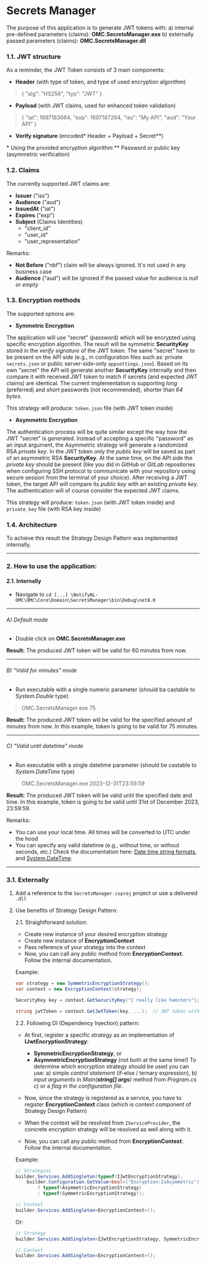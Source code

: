 # Secrets Manager

The purpose of this application is to generate JWT tokens with:
a) internal pre-defined parameters (claims): **OMC.SecretsManager.exe**
b) externally passed parameters (claims): **OMC.SecretsManager.dll**

### 1.1. JWT structure

As a reminder, the JWT Token consists of 3 main components:
- **Header** (with type of token, and type of used encryption algorithm)
> {
  "alg": "HS256",
  "typ": "JWT"
}

- **Payload** (with JWT claims, used for enhanced token validation)
> {
  "iat": 1697183664,
  "exp": 1697187264,
  "iss": "My API",
  "aud": "Your API"
}

- **Verify signature** (encoded* Header + Payload + Secret**)

\* Using the provided encryption algorithm
\** Password or public key (asymmetric verification)

### 1.2. Claims

The currently supported JWT claims are:
- **Issuer** ("iss")
- **Audience** ("aud")
- **IssuedAt** ("iat")
- **Expires** ("exp")
- **Subject** (Claims Identities)
    - "client_id"
    - "user_id"
    - "user_representation"

Remarks:
- **Not Before** ("nbf") claim will be always ignored. It's not used in any business case
- **Audience** ("aud") will be ignored if the passed value for audience is *null* or *empty*

### 1.3. Encryption methods

The supported options are:

- **Symmetric Encryption**

The application will use "secret" (password) which will be encrypted using specific encryption algorithm. The result will be symmetric **SecurityKey** stored in the *verify signature* of the JWT token. The same "secret" have to be present on the API side (e.g., in configuration files such as: private `secrets.json` or public server-side-only `appsettings.json`). Based on its own "secret" the API will generate another **SecurityKey** internally and then compare it with received JWT token to match if secrets (and expected JWT claims) are identical. The current implementation is supporting *long* (preferred) and *short* passwords (not recommended), shorter than *64 bytes*.

This strategy will produce: `token.json` file (with JWT token inside)

- **Asymmetric Encryption**

The authentication process will be quite similar except the way how the JWT "secret" is generated. Instead of accepting a specific "password" as an input argument, the Asymmetric strategy will generate a randomized RSA *private key*. In the JWT token only the *public key* will be saved as part of an asymmetric RSA **SecurityKey**. At the same time, on the API side the *private key* should be present (like you did in *GitHub* or *GitLab* repositories when configuring SSH protocol to communicate with your repository using secure session from the terminal of your choice). After receiving a JWT token, the target API will compare its *public key* with an existing *private key*. The authentication will of course consider the expected JWT claims.

This strategy will produce: `token.json` (with JWT token inside) and `private_key` file (with RSA key inside)

### 1.4. Architecture

To achieve this result the Strategy Design Pattern was implemented internally.

---
### 2. How to use the application:

#### 2.1. Internally

- Navigate to `cd [...] \NotifyNL-OMC\OMC\Core\Domain\SecretsManager\bin\Debug\net8.0`

---
###### A) Default mode

- Double click on **OMC.SecretsManager.exe**

**Result:** The produced JWT token will be valid for 60 minutes from now.

---
###### B) "Valid for minutes" mode

- Run executable with a single numeric parameter (should ba castable to *System.Double* type)

> OMC.SecretsManager.exe 75

**Result:** The produced JWT token will be valid for the specified amount of minutes from now.
In this example, token is going to be valid for 75 minutes.

---
###### C) "Valid until datetime" mode 

- Run executable with a single datetime parameter (should be castable to *System.DateTime* type)

> OMC.SecretsManager.exe 2023-12-31T23:59:59

**Result:** The produced JWT token will be valid until the specified date and time.
In this example, token is going to be valid until 31st of December 2023, 23:59:59.

Remarks:

- You can use your local time. All times will be converted to UTC under the hood
- You can specify any valid datetime (e.g., without time, or without seconds, etc.)
Check the documentation here: [Date time string formats](https://learn.microsoft.com/en-us/dotnet/standard/base-types/standard-date-and-time-format-strings), and [System.DateTime](https://learn.microsoft.com/en-us/dotnet/api/system.datetime?view=net-7.0).

---
### 3.1. Externally

1. Add a reference to the `SecretsManager.csproj` project or use a delivered `.dll`

2. Use benefits of Strategy Design Pattern:

    2.1. Straightforward solution:
    - Create new instance of your desired encryption strategy
    - Create new instance of **EncryptionContext**
    - Pass reference of your strategy into the context
    - Now, you can call any public method from **EncryptionContext**. Follow the internal documentation.
    
    Example:

    ```csharp
    var strategy = new SymmetricEncryptionStrategy();
    var context = new EncryptionContext(strategy);

    SecurityKey key = context.GetSecurityKey("I really like hamsters");  // Symmetric key

    string jwtToken = context.GetJwtToken(key, ...);  // JWT token with symmetric verify signature
    ```

    2.2. Following DI (Dependency Injection) pattern:
    - At first, register a specific strategy as an implementation of **IJwtEncryptionStrategy**:
        - **SymmetricEncryptionStrategy**, or
        - **AsymmetricEncryptionStrategy** (not both at the same time!)
        To determine which encryption strategy should be used you can use:
        a) simple *control statement* (if-else / ternary expression),
        b) *input arguments* in *Main(**string[] args**)* method from *Program.cs*
        c) or a *flag in the configuration file*.
    
    - Now, since the strategy is registered as a service, you have to register **EncryptionContext** class (which is context component of Strategy Design Pattern)
    
    - When the context will be resolved from `IServiceProvider`, the concrete encryption strategy will be resolved as well along with it.
    
    - Now, you can call any public method from **EncryptionContext**. Follow the internal documentation.

    Example:

    ```csharp
    // Strategies
    builder.Services.AddSingleton(typeof(IJwtEncryptionStrategy),
        builder.Configuration.GetValue<bool>("Encryption:IsAsymmetric")  // Configuration file
            ? typeof(AsymmetricEncryptionStrategy)
            : typeof(SymmetricEncryptionStrategy));

    // Context
    builder.Services.AddSingleton<EncryptionContext>();
    ```

    Or:

    ```csharp
    // Strategy
    builder.Services.AddSingleton<IJwtEncryptionStrategy, SymmetricEncryptionStrategy>();

    // Context
    builder.Services.AddSingleton<EncryptionContext>();
    ```